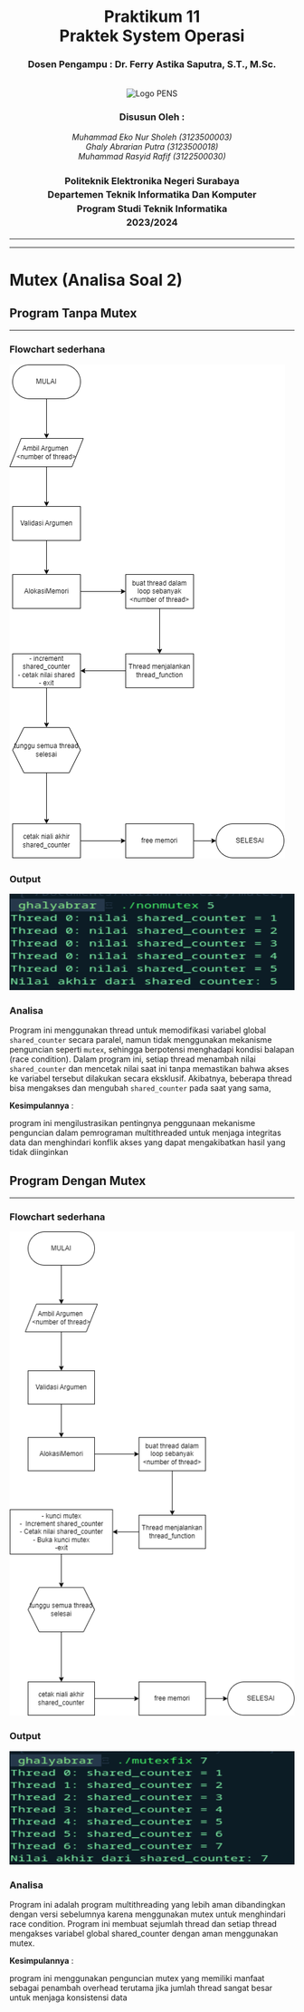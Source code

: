 <div align="center">
  <h1 class="text-align: center;font-weight: bold">Praktikum 11<br>Praktek System Operasi</h1>
  <h3 class="text-align: center;">Dosen Pengampu : Dr. Ferry Astika Saputra, S.T., M.Sc.</h3>
</div>
<br />
<div align="center">
  <img src="https://upload.wikimedia.org/wikipedia/id/4/44/Logo_PENS.png" alt="Logo PENS">
  <div align="center">
  <h3 style="text-align: center;">Disusun Oleh :</h3>
  <p style="text-align: center;">
    <em>Muhammad Eko Nur Sholeh (3123500003)</em><br>
    <em>Ghaly Abrarian Putra (3123500018)</em><br>
    <em>Muhammad Rasyid Rafif (3122500030)</em>
  </p>
</div>

<h3 style="text-align: center;line-height: 1.5">Politeknik Elektronika Negeri Surabaya<br>Departemen Teknik Informatika Dan Komputer<br>Program Studi Teknik Informatika<br>2023/2024</h3>
  <hr><hr>
</div>

# Mutex (Analisa Soal 2)

## Program Tanpa Mutex

---

### Flowchart sederhana

![App Screenshot](assets/nonmutex.png)

### Output

![alt text](assets/nonmutexout.png)

### Analisa

Program ini menggunakan thread untuk memodifikasi variabel global `shared_counter` secara paralel, namun tidak menggunakan mekanisme penguncian seperti `mutex`, sehingga berpotensi menghadapi kondisi balapan (race condition). Dalam program ini, setiap thread menambah nilai `shared_counter` dan mencetak nilai saat ini tanpa memastikan bahwa akses ke variabel tersebut dilakukan secara eksklusif. Akibatnya, beberapa thread bisa mengakses dan mengubah `shared_counter` pada saat yang sama,

**Kesimpulannya** :

program ini mengilustrasikan pentingnya penggunaan mekanisme penguncian dalam pemrograman multithreaded untuk menjaga integritas data dan menghindari konflik akses yang dapat mengakibatkan hasil yang tidak diinginkan

## Program Dengan Mutex

---

### Flowchart sederhana

![App Screenshot](assets/mutex.png)

### Output

![alt text](assets/mutexout.png)

### Analisa

Program ini adalah program multithreading yang lebih aman dibandingkan dengan versi sebelumnya karena menggunakan mutex untuk menghindari race condition. Program ini membuat sejumlah thread dan setiap thread mengakses variabel global shared_counter dengan aman menggunakan mutex.

**Kesimpulannya** :

program ini menggunakan penguncian mutex yang memiliki manfaat sebagai penambah overhead terutama jika jumlah thread sangat besar untuk menjaga konsistensi data
